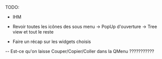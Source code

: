 TODO:

* IHM
- Revoir toutes les icônes des sous menu
-> PopUp d'ouverture
-> Tree view et tout le reste

+ Faire un récap sur les widgets choisis

-- Est-ce qu'on laisse Couper/Copier/Coller dans la QMenu ???????????